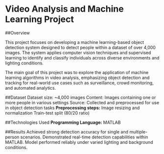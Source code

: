 # Video Analysis and Machine Learning Project

##Overview

This project focuses on developing a machine learning-based object detection system designed to detect people within a dataset of over 4,000 images. The system applies computer vision techniques and supervised learning to identify and classify individuals across diverse environments and lighting conditions.

The main goal of this project was to explore the application of machine learning algorithms in video analysis, emphasizing object detection and tracking for real-world use cases such as surveillance, crowd monitoring, and automated analytics.

##Dataset
Dataset size: ~4,000 images
Content: Images containing one or more people in various settings
Source: Collected and preprocessed for use in object detection tasks
**Preprocessing steps:**
Image resizing and normalization
Train-test split (80/20 ratio)

##Technologies Used
**Programming Language:** MATLAB

##Results
Achieved strong detection accuracy for single and multiple-person scenarios.
Demonstrated real-time detection capabilities within MATLAB.
Model performed reliably under varied lighting and background conditions.
